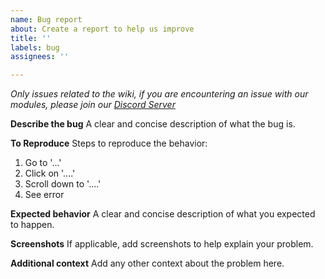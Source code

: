 ```yaml
---
name: Bug report
about: Create a report to help us improve
title: ''
labels: bug
assignees: ''

---
```


*Only issues related to the wiki, if you are encountering an issue with our modules, please join our [Discord Server](https://discord.gg/gmd8MAPX4m)*

**Describe the bug**
A clear and concise description of what the bug is.

**To Reproduce**
Steps to reproduce the behavior:
1. Go to '...'
2. Click on '....'
3. Scroll down to '....'
4. See error

**Expected behavior**
A clear and concise description of what you expected to happen.

**Screenshots**
If applicable, add screenshots to help explain your problem.

**Additional context**
Add any other context about the problem here.
